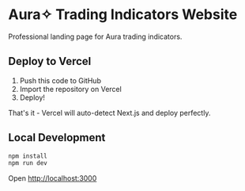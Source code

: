 # Aura✧ Trading Indicators Website

Professional landing page for Aura trading indicators.

## Deploy to Vercel

1. Push this code to GitHub
2. Import the repository on Vercel
3. Deploy!

That's it - Vercel will auto-detect Next.js and deploy perfectly.

## Local Development

```bash
npm install
npm run dev
```

Open [http://localhost:3000](http://localhost:3000)
